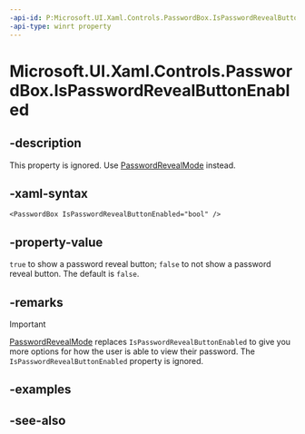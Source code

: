 ```yaml
---
-api-id: P:Microsoft.UI.Xaml.Controls.PasswordBox.IsPasswordRevealButtonEnabled
-api-type: winrt property
---
```


<!-- Property syntax
public bool IsPasswordRevealButtonEnabled { get;  set; }
-->

# Microsoft.UI.Xaml.Controls.PasswordBox.IsPasswordRevealButtonEnabled

## -description

This property is ignored. Use [PasswordRevealMode](passwordbox_passwordrevealmode.md) instead.

## -xaml-syntax

```xaml
<PasswordBox IsPasswordRevealButtonEnabled="bool" />
```

## -property-value

`true` to show a password reveal button; `false` to not show a password reveal button. The default is `false`.

## -remarks

> [!IMPORTANT]
> [PasswordRevealMode](passwordbox_passwordrevealmode.md) replaces `IsPasswordRevealButtonEnabled` to give you more options for how the user is able to view their password. The `IsPasswordRevealButtonEnabled` property is ignored.

## -examples

## -see-also
